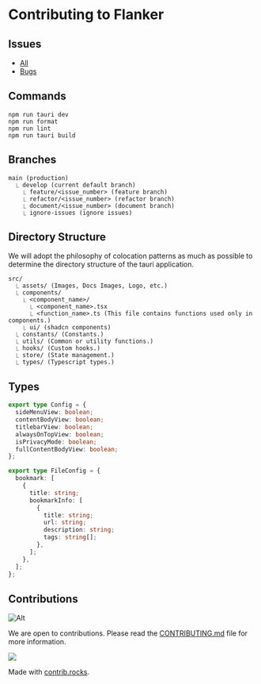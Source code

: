 # Contributing to Flanker

## Issues

- [All](https://github.com/Coordinate-Cat/Flanker/issues)
- [Bugs](https://github.com/Coordinate-Cat/Flanker/labels/bug)

## Commands

```
npm run tauri dev
npm run format
npm run lint
npm run tauri build
```

## Branches

```plaintext
main (production)
  ⎿ develop (current default branch)
    ⎿ feature/<issue_number> (feature branch)
    ⎿ refactor/<issue_number> (refactor branch)
    ⎿ document/<issue_number> (document branch)
    ⎿ ignore-issues (ignore issues)
```

## Directory Structure

We will adopt the philosophy of colocation patterns as much as possible to determine the directory structure of the tauri application.

```plaintext
src/
  ⎿ assets/ (Images, Docs Images, Logo, etc.)
  ⎿ components/
    ⎿ <component_name>/
      ⎿ <component_name>.tsx
      ⎿ <function_name>.ts (This file contains functions used only in components.)
    ⎿ ui/ (shadcn components)
  ⎿ constants/ (Constants.)
  ⎿ utils/ (Common or utility functions.)
  ⎿ hooks/ (Custom hooks.)
  ⎿ store/ (State management.)
  ⎿ types/ (Typescript types.)
```

## Types

```typescript
export type Config = {
  sideMenuView: boolean;
  contentBodyView: boolean;
  titlebarView: boolean;
  alwaysOnTopView: boolean;
  isPrivacyMode: boolean;
  fullContentBodyView: boolean;
};

export type FileConfig = {
  bookmark: [
    {
      title: string;
      bookmarkInfo: [
        {
          title: string;
          url: string;
          description: string;
          tags: string[];
        },
      ];
    },
  ];
};
```

## Contributions

![Alt](https://repobeats.axiom.co/api/embed/42a25ba8b65843eba3c9852c3be27de59967a4a0.svg "Repobeats analytics image")

We are open to contributions. Please read the [CONTRIBUTING.md](CONTRIBUTING.md) file for more information.

<a href="https://github.com/Coordinate-Cat/Flanker/graphs/contributors">
  <img src="https://contrib.rocks/image?repo=Coordinate-Cat/Flanker" />
</a>

Made with [contrib.rocks](https://contrib.rocks).
